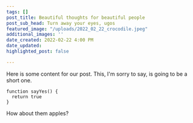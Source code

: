 ```yaml
---
tags: []
post_title: Beautiful thoughts for beautiful people
post_sub_head: Turn away your eyes, ugos
featured_image: "/uploads/2022_02_22_crocodile.jpeg"
additional_images: ''
date_created: 2022-02-22 4:00 PM
date_updated: 
highlighted_post: false

---
```

Here is some content for our post. This, I'm sorry to say, is going to be a short one.

    function sayYes() {
      return true
    }

How about them apples?